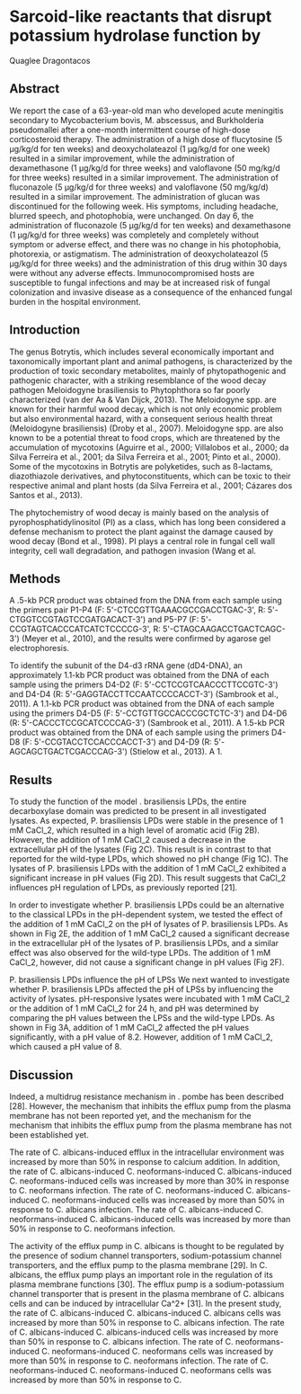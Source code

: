 # Sarcoid-like reactants that disrupt potassium hydrolase function by
Quaglee Dragontacos


## Abstract
We report the case of a 63-year-old man who developed acute meningitis secondary to Mycobacterium bovis, M. abscessus, and Burkholderia pseudomallei after a one-month intermittent course of high-dose corticosteroid therapy. The administration of a high dose of flucytosine (5 µg/kg/d for ten weeks) and deoxycholateazol (1 µg/kg/d for one week) resulted in a similar improvement, while the administration of dexamethasone (1 µg/kg/d for three weeks) and valoflavone (50 mg/kg/d for three weeks) resulted in a similar improvement. The administration of fluconazole (5 µg/kg/d for three weeks) and valoflavone (50 mg/kg/d) resulted in a similar improvement. The administration of glucan was discontinued for the following week. His symptoms, including headache, blurred speech, and photophobia, were unchanged. On day 6, the administration of fluconazole (5 µg/kg/d for ten weeks) and dexamethasone (1 µg/kg/d for three weeks) was completely and completely without symptom or adverse effect, and there was no change in his photophobia, photorexia, or astigmatism. The administration of deoxycholateazol (5 µg/kg/d for three weeks) and the administration of this drug within 30 days were without any adverse effects. Immunocompromised hosts are susceptible to fungal infections and may be at increased risk of fungal colonization and invasive disease as a consequence of the enhanced fungal burden in the hospital environment.


## Introduction
The genus Botrytis, which includes several economically important and taxonomically important plant and animal pathogens, is characterized by the production of toxic secondary metabolites, mainly of phytopathogenic and pathogenic character, with a striking resemblance of the wood decay pathogen Meloidogyne brasiliensis to Phytophthora so far poorly characterized (van der Aa & Van Dijck, 2013). The Meloidogyne spp. are known for their harmful wood decay, which is not only economic problem but also environmental hazard, with a consequent serious health threat (Meloidogyne brasiliensis) (Droby et al., 2007). Meloidogyne spp. are also known to be a potential threat to food crops, which are threatened by the accumulation of mycotoxins (Aguirre et al., 2000; Villalobos et al., 2000; da Silva Ferreira et al., 2001; da Silva Ferreira et al., 2001; Pinto et al., 2000). Some of the mycotoxins in Botrytis are polyketides, such as ß-lactams, diazothiazole derivatives, and phytoconstituents, which can be toxic to their respective animal and plant hosts (da Silva Ferreira et al., 2001; Cázares dos Santos et al., 2013).

The phytochemistry of wood decay is mainly based on the analysis of pyrophosphatidylinositol (PI) as a class, which has long been considered a defense mechanism to protect the plant against the damage caused by wood decay (Bond et al., 1998). PI plays a central role in fungal cell wall integrity, cell wall degradation, and pathogen invasion (Wang et al.


## Methods
A .5-kb PCR product was obtained from the DNA from each sample using the primers pair P1-P4 (F: 5'-CTCCGTTGAAACGCCGACCTGAC-3', R: 5'-CTGGTCCGTAGTCCGATGACACT-3') and P5-P7 (F: 5'-CCGTAGTCACCCATCATCTCCCCG-3', R: 5'-CTAGCAAGACCTGACTCAGC-3') (Meyer et al., 2010), and the results were confirmed by agarose gel electrophoresis.

To identify the subunit of the D4-d3 rRNA gene (dD4-DNA), an approximately 1.1-kb PCR product was obtained from the DNA of each sample using the primers D4-D2 (F: 5'-CCTCCGTCAACCCTTCCGTC-3') and D4-D4 (R: 5'-GAGGTACCTTCCAATCCCCACCT-3') (Sambrook et al., 2011). A 1.1-kb PCR product was obtained from the DNA of each sample using the primers D4-D5 (F: 5'-CCTGTTGCCACCCGCTCTC-3') and D4-D6 (R: 5'-CACCCTCCGCATCCCCAG-3') (Sambrook et al., 2011). A 1.5-kb PCR product was obtained from the DNA of each sample using the primers D4-D8 (F: 5'-CCGTACCTCCACCCACCT-3') and D4-D9 (R: 5'-AGCAGCTGACTCGACCCAG-3') (Stielow et al., 2013). A 1.


## Results
To study the function of the model . brasiliensis LPDs, the entire decarboxylase domain was predicted to be present in all investigated lysates. As expected, P. brasiliensis LPDs were stable in the presence of 1 mM CaCl_2, which resulted in a high level of aromatic acid (Fig 2B). However, the addition of 1 mM CaCl_2 caused a decrease in the extracellular pH of the lysates (Fig 2C). This result is in contrast to that reported for the wild-type LPDs, which showed no pH change (Fig 1C). The lysates of P. brasiliensis LPDs with the addition of 1 mM CaCl_2 exhibited a significant increase in pH values (Fig 2D). This result suggests that CaCl_2 influences pH regulation of LPDs, as previously reported [21].

In order to investigate whether P. brasiliensis LPDs could be an alternative to the classical LPDs in the pH-dependent system, we tested the effect of the addition of 1 mM CaCl_2 on the pH of lysates of P. brasiliensis LPDs. As shown in Fig 2E, the addition of 1 mM CaCl_2 caused a significant decrease in the extracellular pH of the lysates of P. brasiliensis LPDs, and a similar effect was also observed for the wild-type LPDs. The addition of 1 mM CaCl_2, however, did not cause a significant change in pH values (Fig 2F).

P. brasiliensis LPDs influence the pH of LPSs
We next wanted to investigate whether P. brasiliensis LPDs affected the pH of LPSs by influencing the activity of lysates. pH-responsive lysates were incubated with 1 mM CaCl_2 or the addition of 1 mM CaCl_2 for 24 h, and pH was determined by comparing the pH values between the LPSs and the wild-type LPDs. As shown in Fig 3A, addition of 1 mM CaCl_2 affected the pH values significantly, with a pH value of 8.2. However, addition of 1 mM CaCl_2, which caused a pH value of 8.


## Discussion
Indeed, a multidrug resistance mechanism in . pombe has been described [28]. However, the mechanism that inhibits the efflux pump from the plasma membrane has not been reported yet, and the mechanism for the mechanism that inhibits the efflux pump from the plasma membrane has not been established yet.

The rate of C. albicans-induced efflux in the intracellular environment was increased by more than 50% in response to calcium addition. In addition, the rate of C. albicans-induced C. neoformans-induced C. albicans-induced C. neoformans-induced cells was increased by more than 30% in response to C. neoformans infection. The rate of C. neoformans-induced C. albicans-induced C. neoformans-induced cells was increased by more than 50% in response to C. albicans infection. The rate of C. albicans-induced C. neoformans-induced C. albicans-induced cells was increased by more than 50% in response to C. neoformans infection.

The activity of the efflux pump in C. albicans is thought to be regulated by the presence of sodium channel transporters, sodium-potassium channel transporters, and the efflux pump to the plasma membrane [29]. In C. albicans, the efflux pump plays an important role in the regulation of its plasma membrane functions [30]. The efflux pump is a sodium-potassium channel transporter that is present in the plasma membrane of C. albicans cells and can be induced by intracellular Ca^2+ [31]. In the present study, the rate of C. albicans-induced C. albicans-induced C. albicans cells was increased by more than 50% in response to C. albicans infection. The rate of C. albicans-induced C. albicans-induced cells was increased by more than 50% in response to C. albicans infection. The rate of C. neoformans-induced C. neoformans-induced C. neoformans cells was increased by more than 50% in response to C. neoformans infection. The rate of C. neoformans-induced C. neoformans-induced C. neoformans cells was increased by more than 50% in response to C.
